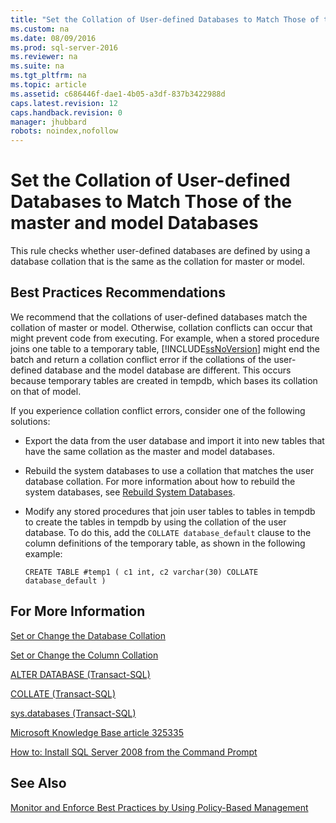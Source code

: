 ```yaml
---
title: "Set the Collation of User-defined Databases to Match Those of the master and model Databases"
ms.custom: na
ms.date: 08/09/2016
ms.prod: sql-server-2016
ms.reviewer: na
ms.suite: na
ms.tgt_pltfrm: na
ms.topic: article
ms.assetid: c686446f-dae1-4b05-a3df-837b3422988d
caps.latest.revision: 12
caps.handback.revision: 0
manager: jhubbard
robots: noindex,nofollow
---
```

# Set the Collation of User-defined Databases to Match Those of the master and model Databases
This rule checks whether user-defined databases are defined by using a database collation that is the same as the collation for master or model.  
  
## Best Practices Recommendations  
 We recommend that the collations of user-defined databases match the collation of master or model. Otherwise, collation conflicts can occur that might prevent code from executing. For example, when a stored procedure joins one table to a temporary table, [!INCLUDE[ssNoVersion](../../Topics/TopicNameContainA/tokens/ssNoVersion_md.md)] might end the batch and return a collation conflict error if the collations of the user-defined database and the model database are different. This occurs because temporary tables are created in tempdb, which bases its collation on that of model.  
  
 If you experience collation conflict errors, consider one of the following solutions:  
  
-   Export the data from the user database and import it into new tables that have the same collation as the master and model databases.  
  
-   Rebuild the system databases to use a collation that matches the user database collation. For more information about how to rebuild the system databases, see [Rebuild System Databases](../../Topics/TopicNameNotContainA/Rebuild-System-Databases.md).  
  
-   Modify any stored procedures that join user tables to tables in tempdb to create the tables in tempdb by using the collation of the user database. To do this, add the `COLLATE database_default` clause to the column definitions of the temporary table, as shown in the following example:  
  
    ```  
    CREATE TABLE #temp1 ( c1 int, c2 varchar(30) COLLATE database_default )  
    ```  
  
## For More Information  
 [Set or Change the Database Collation](../../Topics/TopicNameNotContainA/Set-or-Change-the-Database-Collation.md)  
  
 [Set or Change the Column Collation](../../Topics/TopicNameNotContainA/Set-or-Change-the-Column-Collation.md)  
  
 [ALTER DATABASE (Transact-SQL)](assetId:///15f8affd-8f39-4021-b092-0379fc6983da)  
  
 [COLLATE (Transact-SQL)](assetId:///76763ac8-3e0d-4bbb-aa53-f5e7da021daa)  
  
 [sys.databases (Transact-SQL)](assetId:///46c288c1-3410-4d68-a027-3bbf33239289)  
  
 [Microsoft Knowledge Base article 325335](http://go.microsoft.com/fwlink/?linkid=117751)  
  
 [How to: Install SQL Server 2008 from the Command Prompt](http://go.microsoft.com/fwlink/?LinkId=81585)  
  
## See Also  
 [Monitor and Enforce Best Practices by Using Policy-Based Management](../../Topics/TopicNameNotContainA/Monitor-and-Enforce-Best-Practices-by-Using-Policy-Based-Management.md)